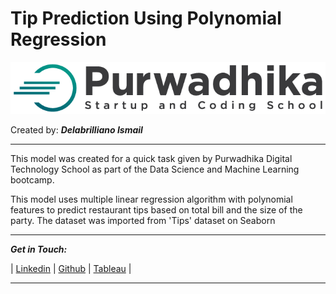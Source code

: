 # **Tip Prediction Using Polynomial Regression**
![image](https://raw.githubusercontent.com/delabrilliano/Tip-Prediction-Polynomial-Regression/main/image/purwadhika-logo.jpeg)

Created by: _**Delabrilliano Ismail**_
<hr>

This model was created for a quick task given by Purwadhika Digital Technology School as part of the Data Science and Machine Learning bootcamp.

This model uses multiple linear regression algorithm with polynomial features to predict restaurant tips based on total bill and the size of the party. The dataset was imported from 'Tips' dataset on Seaborn

<hr>

_**Get in Touch:**_

| [Linkedin](https://www.linkedin.com/in/delabrilliano-ismail-05758715a/) | [Github](https://github.com/delabrilliano) | [Tableau](https://public.tableau.com/app/profile/delabrilliano.ismail) |
<hr>
